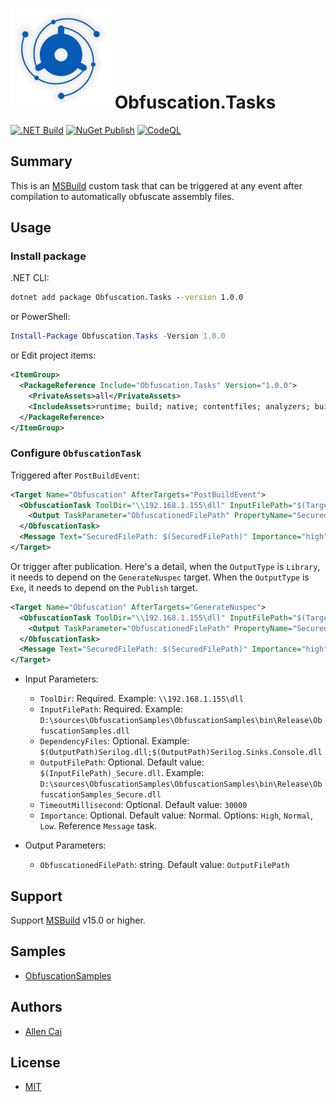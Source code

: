# ![Obfuscation.Tasks](/logo.png) Obfuscation.Tasks

[![.NET Build](https://github.com/VAllens/Obfuscation.Tasks/actions/workflows/build.yml/badge.svg)](https://github.com/VAllens/Obfuscation.Tasks/actions/workflows/build.yml)
[![NuGet Publish](https://github.com/VAllens/Obfuscation.Tasks/actions/workflows/publish.yml/badge.svg?branch=main&event=pull_request)](https://github.com/VAllens/Obfuscation.Tasks/actions/workflows/publish.yml)
[![CodeQL](https://github.com/VAllens/Obfuscation.Tasks/actions/workflows/codeql-analysis.yml/badge.svg)](https://github.com/VAllens/Obfuscation.Tasks/actions/workflows/codeql-analysis.yml)

## Summary

This is an [MSBuild](https://github.com/dotnet/msbuild) custom task that can be triggered at any event after compilation to automatically obfuscate assembly files.

## Usage

### Install package

.NET CLI:

```cmd
dotnet add package Obfuscation.Tasks --version 1.0.0
```

or PowerShell:

```powershell
Install-Package Obfuscation.Tasks -Version 1.0.0
```

or Edit project items:

```xml
<ItemGroup>
  <PackageReference Include="Obfuscation.Tasks" Version="1.0.0">
    <PrivateAssets>all</PrivateAssets>
    <IncludeAssets>runtime; build; native; contentfiles; analyzers; buildtransitive</IncludeAssets>
  </PackageReference>
</ItemGroup>
```

### Configure `ObfuscationTask`

Triggered after `PostBuildEvent`:

```xml
<Target Name="Obfuscation" AfterTargets="PostBuildEvent">
  <ObfuscationTask ToolDir="\\192.168.1.155\dll" InputFilePath="$(TargetPath)" DependencyFiles="" OutputFilePath="" TimeoutMillisecond="2000" Importance="high">
    <Output TaskParameter="ObfuscationedFilePath" PropertyName="SecuredFilePath" />
  </ObfuscationTask>
  <Message Text="SecuredFilePath: $(SecuredFilePath)" Importance="high" />
</Target>
```

Or trigger after publication.
Here's a detail, when the `OutputType` is `Library`, it needs to depend on the `GenerateNuspec` target.
When the `OutputType` is `Exe`, it needs to depend on the `Publish` target.

```xml
<Target Name="Obfuscation" AfterTargets="GenerateNuspec">
  <ObfuscationTask ToolDir="\\192.168.1.155\dll" InputFilePath="$(TargetPath)" Importance="low">
    <Output TaskParameter="ObfuscationedFilePath" PropertyName="SecuredFilePath" />
  </ObfuscationTask>
  <Message Text="SecuredFilePath: $(SecuredFilePath)" Importance="high" />
</Target>
```

- Input Parameters:
    - `ToolDir`: Required. Example: `\\192.168.1.155\dll`
    - `InputFilePath`: Required. Example: `D:\sources\ObfuscationSamples\ObfuscationSamples\bin\Release\ObfuscationSamples.dll`
    - `DependencyFiles`: Optional. Example: `$(OutputPath)Serilog.dll;$(OutputPath)Serilog.Sinks.Console.dll`
    - `OutputFilePath`: Optional. Default value: `$(InputFilePath)_Secure.dll`. Example: `D:\sources\ObfuscationSamples\ObfuscationSamples\bin\Release\ObfuscationSamples_Secure.dll`
    - `TimeoutMillisecond`: Optional. Default value: `30000`
    - `Importance`: Optional. Default value: Normal. Options: `High`, `Normal`, `Low`. Reference `Message` task. 
      
- Output Parameters:
    - `ObfuscationedFilePath`: string. Default value: `OutputFilePath`

## Support

Support [MSBuild](https://github.com/dotnet/msbuild) v15.0 or higher.

## Samples

- [ObfuscationSamples](https://github.com/VAllens/Obfuscation.Tasks/tree/main/samples)

## Authors

- [Allen Cai](https://github.com/VAllens)

## License

- [MIT](LICENSE)